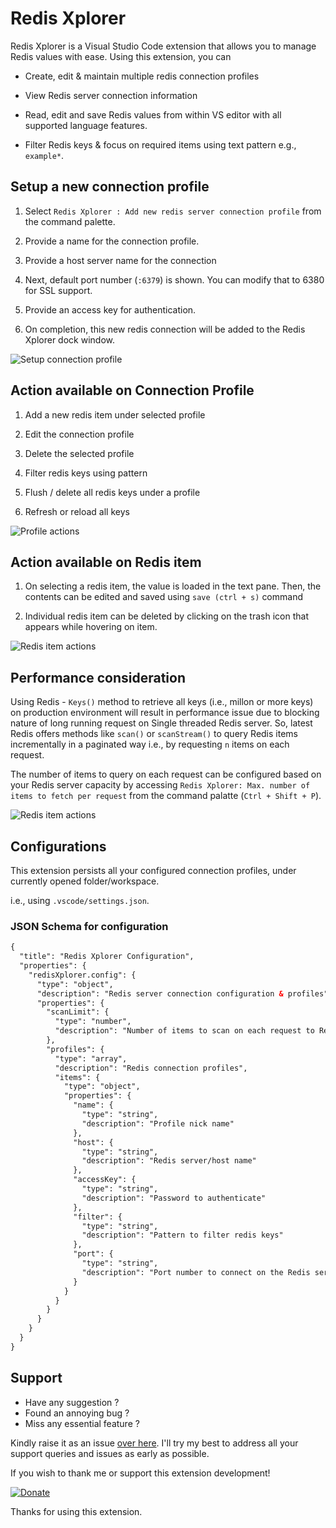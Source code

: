 # Redis Xplorer

Redis Xplorer is a Visual Studio Code extension that allows you to manage Redis values with ease. Using this extension, you can

- Create, edit & maintain multiple redis connection profiles

- View Redis server connection information

- Read, edit and save Redis values from within VS editor with all supported language features.

- Filter Redis keys & focus on required items using text pattern e.g., `example*`.

## Setup a new connection profile

1. Select `Redis Xplorer : Add new redis server connection profile` from the command palette.

2. Provide a name for the connection profile.

3. Provide a host server name for the connection

4. Next, default port number (`:6379`) is shown. You can modify that to 6380 for SSL support.

5. Provide an access key for authentication.

6. On completion, this new redis connection will be added to the Redis Xplorer dock window.

![Setup connection profile](images/create-new-connection-profile.gif)

## Action available on Connection Profile

1. Add a new redis item under selected profile

2. Edit the connection profile

3. Delete the selected profile

4. Filter redis keys using pattern

5. Flush / delete all redis keys under a profile

6. Refresh or reload all keys

![Profile actions](images/profile-actions.jpg)

## Action available on Redis item

1. On selecting a redis item, the value is loaded in the text pane. Then, the contents can be edited and saved using `save (ctrl + s)` command

2. Individual redis item can be deleted by clicking on the trash icon that appears while hovering on item.

![Redis item actions](images/delete-redis-item.jpg)

## Performance consideration

Using Redis - `Keys()` method to retrieve all keys (i.e., millon or more keys) on production environment will result in performance issue due to blocking nature of long running request on Single threaded Redis server. So, latest Redis offers methods like `scan()` or `scanStream()` to query Redis items incrementally in a paginated way i.e., by requesting `n` items on each request.

The number of items to query on each request can be configured based on your Redis server capacity by accessing `Redis Xplorer: Max. number of items to fetch per request` from the command palatte (`Ctrl + Shift + P`).

![Redis item actions](images/redis-scan-items-count.jpg)

## Configurations

This extension persists all your configured connection profiles, under currently opened folder/workspace.

i.e., using `.vscode/settings.json`.

### JSON Schema for configuration

~~~~xml
{
  "title": "Redis Xplorer Configuration",
  "properties": {
    "redisXplorer.config": {
      "type": "object",
      "description": "Redis server connection configuration & profiles",
      "properties": {
        "scanLimit": {
          "type": "number",
          "description": "Number of items to scan on each request to Redis server"
        },
        "profiles": {
          "type": "array",
          "description": "Redis connection profiles",
          "items": {
            "type": "object",
            "properties": {
              "name": {
                "type": "string",
                "description": "Profile nick name"
              },
              "host": {
                "type": "string",
                "description": "Redis server/host name"
              },
              "accessKey": {
                "type": "string",
                "description": "Password to authenticate"
              },
              "filter": {
                "type": "string",
                "description": "Pattern to filter redis keys"
              },
              "port": {
                "type": "string",
                "description": "Port number to connect on the Redis server"
              }
            }
          }
        }
      }
    }
  }
}
~~~~

## Support

- Have any suggestion ?
- Found an annoying bug ?
- Miss any essential feature ?

Kindly raise it as an issue [over here](https://github.com/davidsekar/Redis-Xplorer/issues). I'll try my best to address all your support queries and issues as early as possible.

If you wish to thank me or support this extension development!

[![Donate](https://img.shields.io/badge/Donate-PayPal-green.svg)](https://www.paypal.me/DavidChelliah)

Thanks for using this extension.
